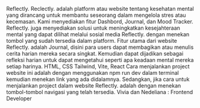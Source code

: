 Reflectly.
Reclectly. adalah platform atau website tentang kesehatan mental yang dirancang untuk membantu seseorang dalam mengelola stres atau kecemasan. Kami menyediakan fitur Dashbord, Journal, dan Mood Tracker. Reflectly. juga menyediakan solusi untuk meningkatkan kesejahteraan mental yang dapat dilihat melalui sosial media Reflectly. dengan menekan tombol yang sudah tersedia dalam platform.
Fitur utama dari website Reflectly. adalah Journal, disini para users dapat membagikan atau menulis cerita harian mereka secara singkat. Kemudian dapat dijadikan sebagai refleksi harian untuk dapat mengetahui seperti apa keadaan mental mereka setiap harinya.
HTML, CSS Tailwind, Vite, React
Cara menjalankan project website ini adalah dengan menggunakan npm run dev dalam terminal kemudian menekan link yang ada didalamnya. Sedangkan, jika cara untuk menjalankan project dalam website Reflectly. adalah dengan menekan tombol-tombol navigasi yang telah tersedia.
Vivia dan Nedeliana : Frontend Developer